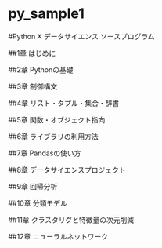 # py_sample1

#Python X データサイエンス ソースプログラム

##1章 はじめに

##2章 Pythonの基礎

##3章 制御構文

##4章 リスト・タプル・集合・辞書

##5章 関数・オブジェクト指向

##6章 ライブラリの利用方法

##7章 Pandasの使い方

##8章 データサイエンスプロジェクト

##9章 回帰分析

##10章 分類モデル

##11章 クラスタリグと特徴量の次元削減

##12章 ニューラルネットワーク

